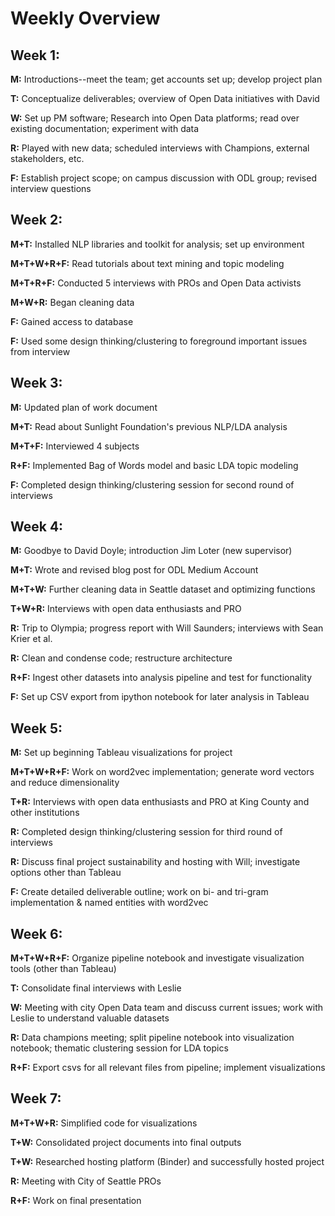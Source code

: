 # Weekly Overview

## Week 1:

**M:** Introductions--meet the team; get accounts set up; develop project plan

**T:** Conceptualize deliverables; overview of Open Data initiatives with David

**W:** Set up PM software; Research into Open Data platforms; read over existing documentation; experiment with data

**R:** Played with new data; scheduled interviews with Champions, external stakeholders, etc.

**F:** Establish project scope; on campus discussion with ODL group; revised interview questions

## Week 2:

**M+T:** Installed NLP libraries and toolkit for analysis; set up environment

**M+T+W+R+F:** Read tutorials about text mining and topic modeling

**M+T+R+F:** Conducted 5 interviews with PROs and Open Data activists

**M+W+R:** Began cleaning data

**F:** Gained access to database

**F:** Used some design thinking/clustering to foreground important issues from interview

## Week 3:

**M:** Updated plan of work document

**M+T:** Read about Sunlight Foundation's previous NLP/LDA analysis

**M+T+F:** Interviewed 4 subjects

**R+F:** Implemented Bag of Words model and basic LDA topic modeling

**F:** Completed design thinking/clustering session for second round of interviews

## Week 4:

**M:** Goodbye to David Doyle; introduction Jim Loter (new supervisor)

**M+T:** Wrote and revised blog post for ODL Medium Account

**M+T+W:** Further cleaning data in Seattle dataset and optimizing functions

**T+W+R:** Interviews with open data enthusiasts and PRO

**R:** Trip to Olympia; progress report with Will Saunders; interviews with Sean Krier et al.

**R:** Clean and condense code; restructure architecture

**R+F:** Ingest other datasets into analysis pipeline and test for functionality

**F:** Set up CSV export from ipython notebook for later analysis in Tableau

## Week 5:

**M:** Set up beginning Tableau visualizations for project

**M+T+W+R+F:** Work on word2vec implementation; generate word vectors and reduce dimensionality

**T+R:** Interviews with open data enthusiasts and PRO at King County and other institutions

**R:** Completed design thinking/clustering session for third round of interviews

**R:** Discuss final project sustainability and hosting with Will; investigate options other than Tableau

**F:** Create detailed deliverable outline; work on bi- and tri-gram implementation & named entities with word2vec

## Week 6:

**M+T+W+R+F:** Organize pipeline notebook and investigate visualization tools (other than Tableau)

**T:** Consolidate final interviews with Leslie

**W:** Meeting with city Open Data team and discuss current issues; work with Leslie to understand valuable datasets

**R:** Data champions meeting; split pipeline notebook into visualization notebook; thematic clustering session for LDA topics

**R+F:** Export csvs for all relevant files from pipeline; implement visualizations

## Week 7:

**M+T+W+R:** Simplified code for visualizations

**T+W:** Consolidated project documents into final outputs

**T+W:** Researched hosting platform (Binder) and successfully hosted project

**R:** Meeting with City of Seattle PROs

**R+F:** Work on final presentation
